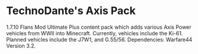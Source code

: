 # TechnoDante's Axis Pack
1.7.10 Flans Mod Ultimate Plus content pack which adds various Axis Power vehicles from WWII into Minecraft. Currently, vehicles include the Ki-61. Planned vehicles include the J7W1, and G.55/56. Dependencies: Warfare44 Version 3.2.
